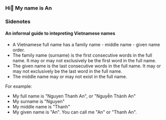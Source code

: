 ### Hi👋 My name is An

<!--
**thanhan910/thanhan910** is a ✨ _special_ ✨ repository because its `README.md` (this file) appears on your GitHub profile.

Here are some ideas to get you started:

- 🔭 I’m currently working on ...
- 🌱 I’m currently learning ...
- 👯 I’m looking to collaborate on ...
- 🤔 I’m looking for help with ...
- 💬 Ask me about ...
- 📫 How to reach me: ...
- 😄 Pronouns: ...
- ⚡ Fun fact: ...
-->

### Sidenotes

#### An informal guide to intepreting Vietnamese names

- A Vietnamese full name has a family name - middle name - given name order.
- The family name (surname) is the first consecutive words in the full name. It may or may not exclusively be the first word in the full name.
- The given name is the last consecutive words in the full name. It may or may not exclusively be the last word in the full name.
- The middle name may or may not exist in the full name.

For example: 
- My full name is "Nguyen Thanh An", or "Nguyễn Thành An"
- My surname is "Nguyen"
- My middle name is "Thanh"
- My given name is "An". You can call me "An" or "Thanh An".
 
